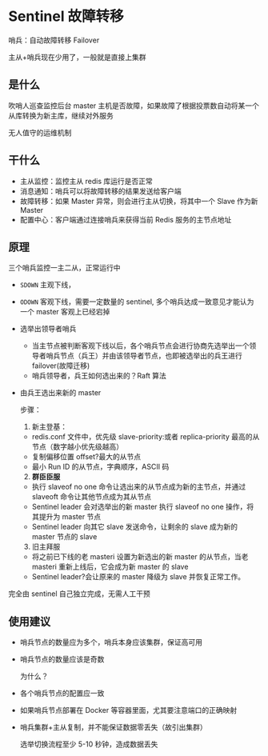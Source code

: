 # Sentinel 故障转移

哨兵：自动故障转移 Failover

主从+哨兵现在少用了，一般就是直接上集群

## 是什么

吹哨人巡查监控后台 master 主机是否故障，如果故障了根据投票数自动将某一个从库转换为新主库，继续对外服务

无人值守的运维机制

## 干什么

- 主从监控：监控主从 redis 库运行是否正常
- 消息通知：哨兵可以将故障转移的结果发送给客户端
- 故障转移：如果 Master 异常，则会进行主从切换，将其中一个 Slave 作为新 Master
- 配置中心：客户端通过连接哨兵来获得当前 Redis 服务的主节点地址

## 原理

三个哨兵监控一主二从，正常运行中

- `SDOWN` 主观下线，

- `ODOWN` 客观下线，需要一定数量的 sentinel, 多个哨兵达成一致意见才能认为一个 master 客观上已经宕掉

- 选举出领导者哨兵
  - 当主节点被判断客观下线以后，各个哨兵节点会进行协商先选举出一个领导者哨兵节点（兵王）并由该领导者节点，也即被选举出的兵王进行 failover(故障迁移)
  - 哨兵领导者，兵王如何选出来的？Raft 算法
  
- 由兵王选出来新的 master

  步骤：

  1. 新主登基：
    - redis.conf 文件中，优先级 slave-priority:或者 replica-priority 最高的从节点（数字越小优先级越高）
    - 复制偏移位置 offset?最大的从节点
    - 最小 Run ID 的从节点，字典顺序，ASCII 码
  2. **群臣臣服**
    - 执行 slaveof no one 命令让选出来的从节点成为新的主节点，并通过 slaveoft 命令让其他节点成为其从节点
    - Sentinel leader 会对选举出的新 master 执行 slaveof no one 操作，将其提升为 master 节点
    - Sentinel leader 向其它 slave 发送命令，让剩余的 slave 成为新的 master 节点的 slave
  3. 旧主拜服
    - 将之前已下线的老 masteri 设置为新选出的新 master 的从节点，当老 masteri 重新上线后，它会成为新 master 的 slave
    - Sentinel leader?会让原来的 master 降级为 slave 并恢复正常工作。

完全由 sentinel 自己独立完成，无需人工干预

## 使用建议

- 哨兵节点的数量应为多个，哨兵本身应该集群，保证高可用

- 哨兵节点的数量应该是奇数

  为什么？

- 各个哨兵节点的配置应一致

- 如果哨兵节点部署在 Docker 等容器里面，尤其要注意端口的正确映射

- 哨兵集群+主从复制，并不能保证数据零丢失（故引出集群）

  选举切换流程至少 5-10 秒钟，造成数据丢失
